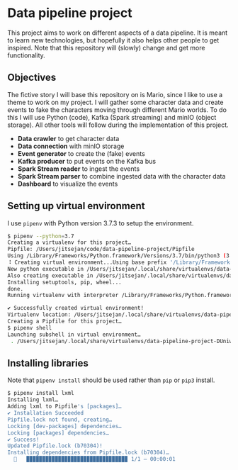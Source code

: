 # Data pipeline project
This project aims to work on different aspects of a data pipeline. It is meant to learn new technologies, but hopefully it also helps other people to get inspired. Note that this repository will (slowly) change and get more functionality.

## Objectives
The fictive story I will base this repository on is Mario, since I like to use a theme to work on my project. I will gather some character data and create events to fake the characters moving through different Mario worlds. To do this I will use Python (code), Kafka (Spark streaming) and minIO (object storage). All other tools will follow during the implementation of this project.

- **Data crawler** to get character data
- **Data connection** with minIO storage
- **Event generator** to create the (fake) events
- **Kafka producer** to put events on the Kafka bus
- **Spark Stream reader** to ingest the events
- **Spark Stream parser** to combine ingested data with the character data
- **Dashboard** to visualize the events

## Setting up virtual environment

I use `pipenv` with Python version 3.7.3 to setup the environment.

```bash
$ pipenv --python=3.7
Creating a virtualenv for this project…
Pipfile: /Users/jitsejan/code/data-pipeline-project/Pipfile
Using /Library/Frameworks/Python.framework/Versions/3.7/bin/python3 (3.7.3) to create virtualenv…
⠸ Creating virtual environment...Using base prefix '/Library/Frameworks/Python.framework/Versions/3.7'
New python executable in /Users/jitsejan/.local/share/virtualenvs/data-pipeline-project-DUniwI99/bin/python3
Also creating executable in /Users/jitsejan/.local/share/virtualenvs/data-pipeline-project-DUniwI99/bin/python
Installing setuptools, pip, wheel...
done.
Running virtualenv with interpreter /Library/Frameworks/Python.framework/Versions/3.7/bin/python3

✔ Successfully created virtual environment!
Virtualenv location: /Users/jitsejan/.local/share/virtualenvs/data-pipeline-project-DUniwI99
Creating a Pipfile for this project…
$ pipenv shell
Launching subshell in virtual environment…
 . /Users/jitsejan/.local/share/virtualenvs/data-pipeline-project-DUniwI99/bin/activate
```

## Installing libraries
Note that `pipenv install` should be used rather than `pip` or `pip3` install.

```bash
$ pipenv install lxml
Installing lxml…
Adding lxml to Pipfile's [packages]…
✔ Installation Succeeded
Pipfile.lock not found, creating…
Locking [dev-packages] dependencies…
Locking [packages] dependencies…
✔ Success!
Updated Pipfile.lock (b70304)!
Installing dependencies from Pipfile.lock (b70304)…
  🐍   ▉▉▉▉▉▉▉▉▉▉▉▉▉▉▉▉▉▉▉▉▉▉▉▉▉▉▉▉▉▉▉▉ 1/1 — 00:00:01
```

